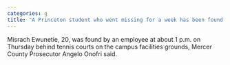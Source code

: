 ```yaml
---
categories: g
title: "A Princeton student who went missing for a week has been found dead officials say "
---
```

Misrach Ewunetie, 20, was found by an employee at about 1 p.m. on Thursday behind tennis courts on the campus facilities grounds, Mercer County Prosecutor Angelo Onofri said.